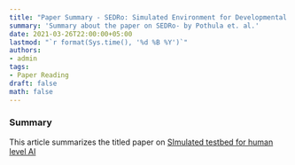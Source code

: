 ```yaml
---
title: "Paper Summary - SEDRo: Simulated Environment for Developmental Robotics"
summary: 'Summary about the paper on SEDRo- by Pothula et. al.'
date: 2021-03-26T22:00:00+05:00
lastmod: "`r format(Sys.time(), '%d %B %Y')`"
authors:
- admin
tags:
- Paper Reading
draft: false
math: false
---
```


### Summary
This article summarizes the titled paper on [SImulated testbed for human level AI](https://arxiv.org/pdf/2009.01810.pdf)

